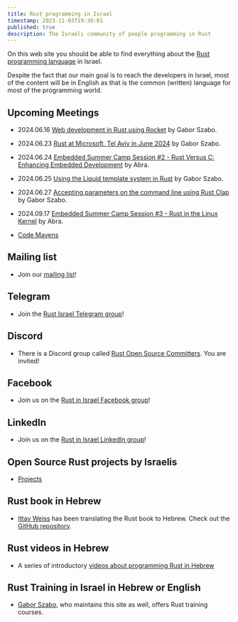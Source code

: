 ```yaml
---
title: Rust programming in Israel
timestamp: 2023-11-03T19:30:01
published: true
description: The Israeli community of people programming in Rust
---
```




On this web site you should be able to find everything about the [Rust programming language](https://www.rust-lang.org/) in Israel.

Despite the fact that our main goal is to reach the developers in Israel, most of the content will be in English
as that is the common (written) language for most of the programming world.

## Upcoming Meetings

* 2024.06.16 [Web development in Rust using Rocket](https://www.meetup.com/code-mavens/events/301294669/) by Gabor Szabo.
* 2024.06.23 [Rust at Microsoft, Tel Aviv in June 2024](https://www.meetup.com/code-mavens/events/301170994/) by Gabor Szabo.
* 2024.06.24 [Embedded Summer Camp Session #2 - Rust Versus C: Enhancing Embedded Development](https://www.meetup.com/abra-rnd-solutions/events/300733104/) by Abra.
* 2024.06.25 [Using the Liquid template system in Rust](https://www.meetup.com/code-mavens/events/301487547/) by Gabor Szabo.
* 2024.06.27 [Accepting parameters on the command line using Rust Clap](https://www.meetup.com/code-mavens/events/301506015/) by Gabor Szabo.
* 2024.09.17 [Embedded Summer Camp Session #3 - Rust in the Linux Kernel](https://www.meetup.com/abra-rnd-solutions/events/300733258/) by Abra.

* [Code Mavens](/code-mavens)

<!--

## In person and online meetings

* See the [meetings](/meetings) page

-->


## Mailing list

* Join our [mailing list](/mailing-list)!

## Telegram

* Join the [Rust Israel Telegram group](https://t.me/rustlang_il)!

## Discord

* There is a Discord group called [Rust Open Source Committers](https://discord.com/channels/1027509789774839818/1027509790928273470). You are invited!

## Facebook

* Join us on the [Rust in Israel Facebook group](https://www.facebook.com/groups/israelrust/)!

<!--
* Join us on the [Rust in Israel Facebook group](https://www.facebook.com/groups/871267374412093)!
-->

## LinkedIn

* Join us on the [Rust in Israel LinkedIn group](https://www.linkedin.com/groups/12915149/)!

## Open Source Rust projects by Israelis

* [Projects](/projects)

## Rust book in Hebrew

* [Ittay Weiss](https://github.com/IttayWeiss/) has been translating the Rust book to Hebrew. Check out the [GitHub repository](https://github.com/IttayWeiss/rustbook-heb).


## Rust videos in Hebrew

* A series of introductory [videos about programming Rust in Hebrew](https://he.code-maven.com/rust)


## Rust Training in Israel in Hebrew or English

* [Gabor Szabo](https://szabgab.com/), who maintains this site as well, offers Rust training courses.

